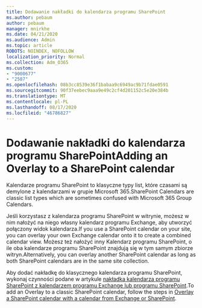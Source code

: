 ```yaml
---
title: Dodawanie nakładki do kalendarza programu SharePoint
ms.author: pebaum
author: pebaum
manager: mnirkhe
ms.date: 04/21/2020
ms.audience: Admin
ms.topic: article
ROBOTS: NOINDEX, NOFOLLOW
localization_priority: Normal
ms.collection: Adm_O365
ms.custom:
- "9000677"
- "2587"
ms.openlocfilehash: 08b3cc8539e36f1babaa9c6949ac9b71fdae0591
ms.sourcegitcommit: 90f37eebec9aaa9e49c2cf4d201152c5e20e384b
ms.translationtype: MT
ms.contentlocale: pl-PL
ms.lasthandoff: 08/17/2020
ms.locfileid: "46786827"
---
```

# <a name="adding-an-overlay-to-a-sharepoint-calendar"></a><span data-ttu-id="0d69f-102">Dodawanie nakładki do kalendarza programu SharePoint</span><span class="sxs-lookup"><span data-stu-id="0d69f-102">Adding an Overlay to a SharePoint calendar</span></span>

<span data-ttu-id="0d69f-103">Kalendarze programu SharePoint to klasyczne typy list, które czasami są demylone z kalendarzami w grupie Microsoft 365.</span><span class="sxs-lookup"><span data-stu-id="0d69f-103">SharePoint Calendars are classic list types which are sometimes confused with Microsoft 365 Group Calendars.</span></span>
 
<span data-ttu-id="0d69f-104">Jeśli korzystasz z kalendarza programu SharePoint w witrynie, możesz w nim nałożyć na niego własny kalendarz programu Exchange, aby utworzyć połączony widok kalendarza.</span><span class="sxs-lookup"><span data-stu-id="0d69f-104">If you use a SharePoint calendar on your site, you can overlay your own Exchange calendar onto it to create a combined calendar view.</span></span> <span data-ttu-id="0d69f-105">Możesz też nałożyć inny Kalendarz programu SharePoint, o ile oba kalendarze programu SharePoint znajdują się w tym samym zbiorze witryn.</span><span class="sxs-lookup"><span data-stu-id="0d69f-105">Alternatively, you can overlay another SharePoint calendar as long as both SharePoint calendars are in the same site collection.</span></span>
 
<span data-ttu-id="0d69f-106">Aby dodać nakładkę do klasycznego kalendarza programu SharePoint, wykonaj czynności podane w artykule [nakładka kalendarza programu SharePoint z kalendarzem programu Exchange lub programu SharePoint](https://support.office.com/article/Overlay-a-SharePoint-calendar-with-a-calendar-from-Exchange-or-SharePoint-4CAEBE59-3994-4A94-9322-B31ABB8A5E9A).</span><span class="sxs-lookup"><span data-stu-id="0d69f-106">To add an Overlay to a classic SharePoint calendar, follow the steps in [Overlay a SharePoint calendar with a calendar from Exchange or SharePoint](https://support.office.com/article/Overlay-a-SharePoint-calendar-with-a-calendar-from-Exchange-or-SharePoint-4CAEBE59-3994-4A94-9322-B31ABB8A5E9A).</span></span>
